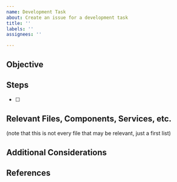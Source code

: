 ```yaml
---
name: Development Task
about: Create an issue for a development task
title: ''
labels: ''
assignees: ''

---
```


## Objective

## Steps

- [ ]

## Relevant Files, Components, Services, etc.

(note that this is not every file that may be relevant, just a first list)

## Additional Considerations

## References

